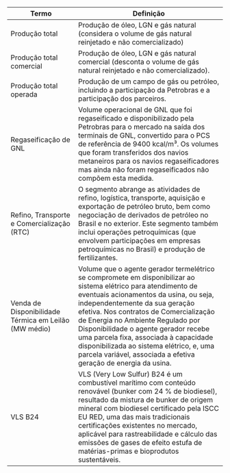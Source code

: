 |Termo|Definição|
|---|---|
|Produção total|Produção de óleo, LGN e gás natural (considera o volume de gás natural reinjetado e não comercializado)|
|Produção total comercial|Produção de óleo, LGN e gás natural comercial (desconta o volume de gás natural reinjetado e não comercializado).|
|Produção total operada|Produção de um campo de gás ou petróleo, incluindo a participação da Petrobras e a participação dos parceiros.|
|Regaseificação de GNL|Volume operacional de GNL que foi regaseificado e disponibilizado pela Petrobras para o mercado na saída dos terminais de GNL, convertido para o PCS de referência de 9400 kcal/m³. Os volumes que foram transferidos dos navios metaneiros para os navios regaseificadores mas ainda não foram regaseificados não compõem esta medida.|
|Refino, Transporte e Comercialização (RTC)|O segmento abrange as atividades de refino, logística, transporte, aquisição e exportação de petróleo bruto, bem como negociação de derivados de petróleo no Brasil e no exterior. Este segmento também inclui operações petroquímicas (que envolvem participações em empresas petroquímicas no Brasil) e produção de fertilizantes.|
|Venda de Disponibilidade Térmica em Leilão (MW médio)|Volume que o agente gerador termelétrico se compromete em disponibilizar ao sistema elétrico para atendimento de eventuais acionamentos da usina, ou seja, independentemente da sua geração efetiva. Nos contratos de Comercialização de Energia no Ambiente Regulado por Disponibilidade o agente gerador recebe uma parcela fixa, associada à capacidade disponibilizada ao sistema elétrico, e, uma parcela variável, associada a efetiva geração de energia da usina.|
|VLS B24|VLS (Very Low Sulfur) B24 é um combustível marítimo com conteúdo renovável (bunker com 24 % de biodiesel), resultado da mistura de bunker de origem mineral com biodiesel certificado pela ISCC EU RED, uma das mais tradicionais certificações existentes no mercado, aplicável para rastreabilidade e cálculo das emissões de gases de efeito estufa de matérias-primas e bioprodutos sustentáveis.|